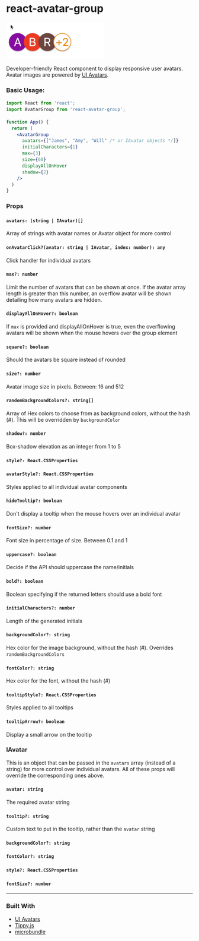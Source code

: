 # react-avatar-group

<p>
  <a href="https://easybase.io">
    <img src="/assets/example.gif" alt="easybase logo black" height="100">
  </a>
</p>

Developer-friendly React component to display responsive user avatars. Avatar images are powered by [UI Avatars](https://ui-avatars.com).

### Basic Usage:

```jsx
import React from 'react';
import AvatarGroup from 'react-avatar-group';

function App() {
  return (
    <AvatarGroup
      avatars={["James", "Amy", "Will" /* or IAvatar objects */]}
      initialCharacters={1}
      max={3}
      size={60}
      displayAllOnHover
      shadow={2}
    />
  )
}
```

### Props

#### `avatars: (string | IAvatar)[]`
Array of strings with avatar names or Avatar object for more control

#### `onAvatarClick?(avatar: string | IAvatar, index: number): any`
Click handler for individual avatars

#### `max?: number`
Limit the number of avatars that can be shown at once. If the avatar array length is greater than this number, an overflow avatar will be shown detailing how many avatars are hidden.

#### `displayAllOnHover?: boolean`
If `max` is provided and displayAllOnHover is true, even the overflowing avatars will be shown when the mouse hovers over the group element

#### `square?: boolean`
Should the avatars be square instead of rounded

#### `size?: number`
Avatar image size in pixels. Between: 16 and 512

#### `randomBackgroundColors?: string[]`
Array of Hex colors to choose from as background colors, without the hash (#). This will be overridden by `backgroundColor`

#### `shadow?: number`
Box-shadow elevation as an integer from 1 to 5

#### `style?: React.CSSProperties`

#### `avatarStyle?: React.CSSProperties`
Styles applied to all individual avatar components

#### `hideTooltip?: boolean`
Don't display a tooltip when the mouse hovers over an individual avatar

#### `fontSize?: number`
Font size in percentage of size. Between 0.1 and 1

#### `uppercase?: boolean`
Decide if the API should uppercase the name/initials

#### `bold?: boolean`
Boolean specifying if the returned letters should use a bold font

#### `initialCharacters?: number`
Length of the generated initials

#### `backgroundColor?: string`
Hex color for the image background, without the hash (#). Overrides `randomBackgroundColors`

#### `fontColor?: string`
Hex color for the font, without the hash (#)

#### `tooltipStyle?: React.CSSProperties`
Styles applied to all tooltips

#### `tooltipArrow?: boolean`
Display a small arrow on the tooltip

### IAvatar
This is an object that can be passed in the `avatars` array (instead of a string) for more control over individual avatars. All of these props will override the corresponding ones above.

#### `avatar: string`
The required avatar string

#### `tooltip?: string`
Custom text to put in the tooltip, rather than the `avatar` string

#### `backgroundColor?: string`
#### `fontColor?: string`
#### `style?: React.CSSProperties`
#### `fontSize?: number`

<hr />

### Built With

* [UI Avatars](https://ui-avatars.com)
* [Tippy.js](https://atomiks.github.io/tippyjs/)
* [microbundle](https://github.com/developit/microbundle)